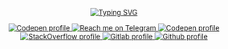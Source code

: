 <p align="center">
    <a href="https://git.io/typing-svg">
        <img title="Typing SVG" src="https://readme-typing-svg.herokuapp.com?font=Fira+Code&color=18F7B5&center=true&vCenter=true&height=20&lines=~%24+docker+exec+dev+.%2Fupdate"/>
    </a>
</p>
<p align="center">
  <a href="https://codepen.io/maiconandsilva">
    <img alt="Codepen profile" title="Follow me on Codepen" src="https://img.shields.io/badge/Codepen-000000?style=for-the-badge&logo=codepen&logoColor=white"/>
  </a>
  <a href="https://t.me/maiconandsilva">
    <img alt="Reach me on Telegram" title="Follow me on Codepen" src="https://img.shields.io/badge/Telegram-2CA5E0?style=for-the-badge&logo=telegram&logoColor=white"/>
  </a>
    <a href="https://git.io/maiconandsilva">
        <img alt="Codepen profile" title="Follow me on Codepen" src="https://img.shields.io/badge/linktree-39E09B?style=for-the-badge&logo=linktree&logoColor=white"/>
    </a>    
  <a href="https://stackoverflow.com/users/15016163/maicon-mauricio">
    <img alt="StackOverflow profile" title="Follow me on Stack Overflow" src="https://img.shields.io/badge/Stack_Overflow-FE7A16?style=for-the-badge&logo=stack-overflow&logoColor=white"/>
  </a>
  <a href="https://gitlab.com/maiconandsilva">
    <img alt="Gitlab profile" title="Follow me on Gitlab" src="https://img.shields.io/badge/GitLab-330F63?style=for-the-badge&logo=gitlab&logoColor=white"/>
   </a>      
  <a href="https://github.com/maiconandsilva">
    <img alt="Github profile" title="Follow me on Github" src="https://img.shields.io/badge/GitHub-100000?style=for-the-badge&logo=github&logoColor=white"/>
  </a>
</p>
